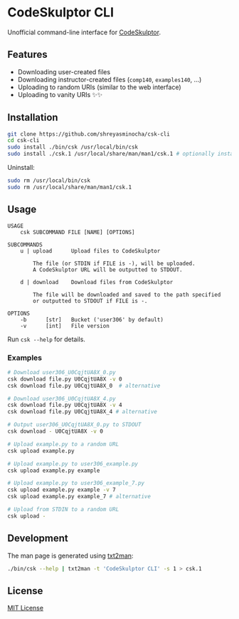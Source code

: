 # CodeSkulptor CLI

Unofficial command-line interface for [CodeSkulptor](https://py3.codeskulptor.org).

## Features

- Downloading user-created files
- Downloading instructor-created files (`comp140`, `examples140`, …)
- Uploading to random URIs (similar to the web interface)
- Uploading to vanity URIs ✨✨

## Installation

```sh
git clone https://github.com/shreyasminocha/csk-cli
cd csk-cli
sudo install ./bin/csk /usr/local/bin/csk
sudo install ./csk.1 /usr/local/share/man/man1/csk.1 # optionally install man page
```

Uninstall:

```sh
sudo rm /usr/local/bin/csk
sudo rm /usr/local/share/man/man1/csk.1
```

## Usage

```
USAGE
    csk SUBCOMMAND FILE [NAME] [OPTIONS]

SUBCOMMANDS
    u | upload		Upload files to CodeSkulptor

        The file (or STDIN if FILE is -), will be uploaded.
        A CodeSkulptor URL will be outputted to STDOUT.

    d | download	Download files from CodeSkulptor

        The file will be downloaded and saved to the path specified
        or outputted to STDOUT if FILE is -.

OPTIONS
    -b		[str]	Bucket ('user306' by default)
    -v		[int]	File version
```

Run `csk --help` for details.

### Examples

```sh
# Download user306_U0CqjtUA8X_0.py
csk download file.py U0CqjtUA8X -v 0
csk download file.py U0CqjtUA8X_0  # alternative

# Download user306_U0CqjtUA8X_4.py
csk download file.py U0CqjtUA8X -v 4
csk download file.py U0CqjtUA8X_4 # alternative

# Output user306_U0CqjtUA8X_0.py to STDOUT
csk download - U0CqjtUA8X -v 0

# Upload example.py to a random URL
csk upload example.py

# Upload example.py to user306_example.py
csk upload example.py example

# Upload example.py to user306_example_7.py
csk upload example.py example -v 7
csk upload example.py example_7 # alternative

# Upload from STDIN to a random URL
csk upload -
```

## Development

The man page is generated using [txt2man](https://github.com/mvertes/txt2man):

```sh
./bin/csk --help | txt2man -t 'CodeSkulptor CLI' -s 1 > csk.1
```

## License

[MIT License](https://l.shreyasminocha.me/MIT/2020-)
